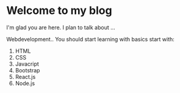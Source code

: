 # Welcome to my blog

I'm glad you are here. I plan to talk about ...

Webdevelopment..
You should start learning with basics
start with:
1. HTML
2. CSS
3. Javacript
4. Bootstrap
5. React.js
6. Node.js

